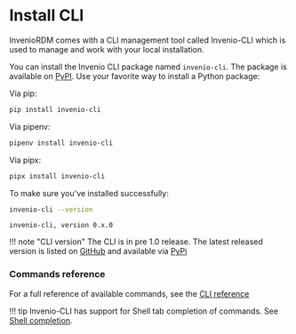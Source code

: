 # Install CLI

InvenioRDM comes with a CLI management tool called Invenio-CLI which is used to manage and work with your local installation.

You can install the Invenio CLI package named `invenio-cli`. The package is available on [PyPI](https://pypi.org/project/invenio-cli/). Use your favorite way to install a Python package:

Via pip:

```bash
pip install invenio-cli
```

Via pipenv:

```bash
pipenv install invenio-cli
```

Via pipx:

```bash
pipx install invenio-cli
```

To make sure you've installed successfully:

```bash
invenio-cli --version
```
```console
invenio-cli, version 0.x.0
```

!!! note "CLI version"
     The CLI is in pre 1.0 release. The latest released version is listed on [GitHub](https://github.com/inveniosoftware/invenio-cli/releases) and available via [PyPi](https://pypi.org/project/invenio-cli/)


### Commands reference

For a full reference of available commands, see the [CLI reference](/reference/cli/)


!!! tip
     Invenio-CLI has support for Shell tab completion of commands. See [Shell completion](/reference/cli/#shell-completion).
